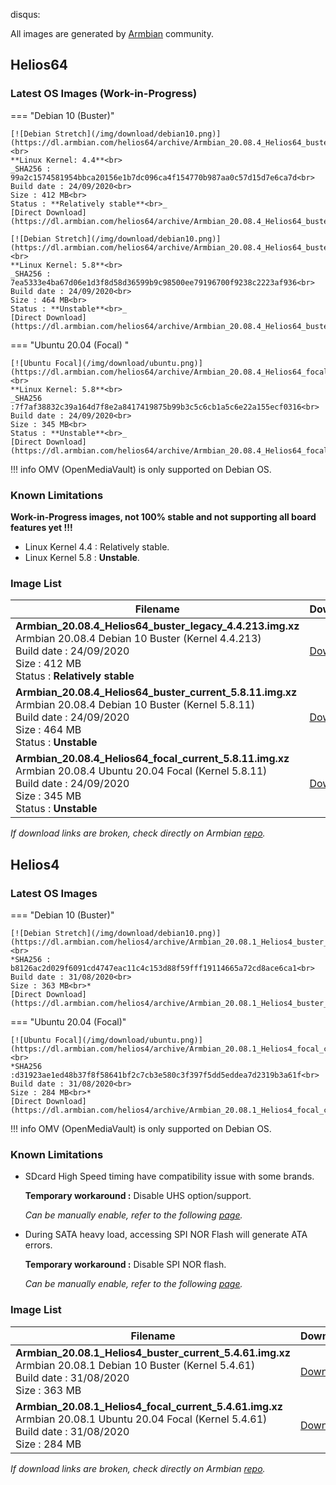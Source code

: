 disqus:

All images are generated by [Armbian](https://www.armbian.com/) community.

## Helios64

### Latest OS Images **(Work-in-Progress)**

=== "Debian 10 (Buster)"

    [![Debian Stretch](/img/download/debian10.png)](https://dl.armbian.com/helios64/archive/Armbian_20.08.4_Helios64_buster_legacy_4.4.213.img.xz)<br>
    **Linux Kernel: 4.4**<br>
    _SHA256 : 99a2c1574581954bbca20156e1b7dc096ca4f154770b987aa0c57d15d7e6ca7d<br>
    Build date : 24/09/2020<br>
    Size : 412 MB<br>
    Status : **Relatively stable**<br>_
    [Direct Download](https://dl.armbian.com/helios64/archive/Armbian_20.08.4_Helios64_buster_legacy_4.4.213.img.xz)

    [![Debian Stretch](/img/download/debian10.png)](https://dl.armbian.com/helios64/archive/Armbian_20.08.4_Helios64_buster_current_5.8.11.img.xz)<br>
    **Linux Kernel: 5.8**<br>
    _SHA256 : 7ea5333e4ba67d06e1d3f8d58d36599b9c98500ee79196700f9238c2223af936<br>
    Build date : 24/09/2020<br>
    Size : 464 MB<br>
    Status : **Unstable**<br>_
    [Direct Download](https://dl.armbian.com/helios64/archive/Armbian_20.08.4_Helios64_buster_current_5.8.11.img.xz)

=== "Ubuntu 20.04 (Focal) "

    [![Ubuntu Focal](/img/download/ubuntu.png)](https://dl.armbian.com/helios64/archive/Armbian_20.08.4_Helios64_focal_current_5.8.11.img.xz)<br>
    **Linux Kernel: 5.8**<br>
    _SHA256 :7f7af38832c39a164d7f8e2a8417419875b99b3c5c6cb1a5c6e22a155ecf0316<br>
    Build date : 24/09/2020<br>
    Size : 345 MB<br>
    Status : **Unstable**<br>_
    [Direct Download](https://dl.armbian.com/helios64/archive/Armbian_20.08.4_Helios64_focal_current_5.8.11.img.xz)

!!! info
    OMV (OpenMediaVault) is only supported on Debian OS.

### Known Limitations

**Work-in-Progress images, not 100% stable and not supporting all board features yet !!!**

* Linux Kernel 4.4 : Relatively stable.
* Linux Kernel 5.8 : **Unstable**.

### Image List

Filename | Download | SHA256
---------|----------|----
**Armbian_20.08.4_Helios64_buster_legacy_4.4.213.img.xz**<br>Armbian 20.08.4 Debian 10 Buster (Kernel 4.4.213)<br>Build date : 24/09/2020<br>Size : 412 MB<br>Status : **Relatively stable**|[Download](https://dl.armbian.com/helios64/archive/Armbian_20.08.4_Helios64_buster_legacy_4.4.213.img.xz)|99a2c1574581954bbca20156e1b7dc096ca4f154770b987aa0c57d15d7e6ca7d
**Armbian_20.08.4_Helios64_buster_current_5.8.11.img.xz**<br>Armbian 20.08.4 Debian 10 Buster (Kernel 5.8.11)<br>Build date : 24/09/2020<br>Size : 464 MB<br>Status : **Unstable**|[Download](https://dl.armbian.com/helios64/archive/Armbian_20.08.4_Helios64_buster_current_5.8.11.img.xz)|7ea5333e4ba67d06e1d3f8d58d36599b9c98500ee79196700f9238c2223af936
**Armbian_20.08.4_Helios64_focal_current_5.8.11.img.xz**<br>Armbian 20.08.4 Ubuntu 20.04 Focal (Kernel 5.8.11)<br>Build date : 24/09/2020<br>Size : 345 MB<br>Status : **Unstable**|[Download](https://dl.armbian.com/helios64/archive/Armbian_20.08.4_Helios64_focal_current_5.8.11.img.xz)|7f7af38832c39a164d7f8e2a8417419875b99b3c5c6cb1a5c6e22a155ecf0316

_If download links are broken, check directly on Armbian [repo](https://dl.armbian.com/helios64/archive/)._

## Helios4

### Latest OS Images

=== "Debian 10 (Buster)"

    [![Debian Stretch](/img/download/debian10.png)](https://dl.armbian.com/helios4/archive/Armbian_20.08.1_Helios4_buster_current_5.4.61.img.xz)<br>
    *SHA256 : b8126ac2d029f6091cd4747eac11c4c153d88f59fff19114665a72cd8ace6ca1<br>
    Build date : 31/08/2020<br>
    Size : 363 MB<br>*
    [Direct Download](https://dl.armbian.com/helios4/archive/Armbian_20.08.1_Helios4_buster_current_5.4.61.img.xz)

=== "Ubuntu 20.04 (Focal)"

    [![Ubuntu Focal](/img/download/ubuntu.png)](https://dl.armbian.com/helios4/archive/Armbian_20.08.1_Helios4_focal_current_5.4.61.img.xz)<br>
    *SHA256 :d31923ae1ed48b37f8f58641bf2c7cb3e580c3f397f5dd5eddea7d2319b3a61f<br>
    Build date : 31/08/2020<br>
    Size : 284 MB<br>*
    [Direct Download](https://dl.armbian.com/helios4/archive/Armbian_20.08.1_Helios4_focal_current_5.4.61.img.xz)

!!! info
    OMV (OpenMediaVault) is only supported on Debian OS.

### Known Limitations

- SDcard High Speed timing have compatibility issue with some brands.

    **Temporary workaround :** Disable UHS option/support.

    *Can be manually enable, refer to the following [page](/helios4/sdcard/).*

- During SATA heavy load, accessing SPI NOR Flash will generate ATA errors.

    **Temporary workaround :** Disable SPI NOR flash.

    *Can be manually enable, refer to the following [page](/helios4/spi/).*


### Image List

Filename | Download | SHA256
---------|----------|----
**Armbian_20.08.1_Helios4_buster_current_5.4.61.img.xz**<br>Armbian 20.08.1 Debian 10 Buster (Kernel 5.4.61)<br>Build date : 31/08/2020<br>Size : 363 MB|[Download](https://dl.armbian.com/helios4/archive/Armbian_20.08.1_Helios4_buster_current_5.4.61.img.xz)|b8126ac2d029f6091cd4747eac11c4c153d88f59fff19114665a72cd8ace6ca1
**Armbian_20.08.1_Helios4_focal_current_5.4.61.img.xz**<br>Armbian 20.08.1 Ubuntu 20.04 Focal (Kernel 5.4.61)<br>Build date : 31/08/2020<br>Size : 284 MB|[Download](https://dl.armbian.com/helios4/archive/Armbian_20.08.1_Helios4_focal_current_5.4.61.img.xz)|d31923ae1ed48b37f8f58641bf2c7cb3e580c3f397f5dd5eddea7d2319b3a61f

_If download links are broken, check directly on Armbian [repo](https://dl.armbian.com/helios4/archive/)._
